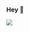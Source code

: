 ### Hey 👋

<!--
**Solido/Solido** is a ✨ _special_ ✨ repository because its `README.md` (this file) appears on your GitHub profile.

- 🔭 I’m currently working on Flutter, JVM and Art
- 📫 How to reach me: https://www.linkedin.com/in/robert-felker/
-->

![](https://github-readme-stats.vercel.app/api?username=solido&count_private=true&theme=default&show_icons=true)
